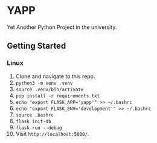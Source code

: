 # YAPP

Yet Another Python Project in the university.

## Getting Started

### Linux

1. Clone and navigate to this repo.
2. `python3 -m venv .venv`
3. `source .venv/bin/activate`
4. `pip install -r requirements.txt`
5. `echo "export FLASK_APP='yapp'" >> ~/.bashrc`
6. `echo "export FLASK_ENV='development'" >> ~/.bashrc`
7. `source .bashrc`
8. `flask init-db`
9. `flask run --debug`
10. Visit `http://localhost:5000/`.
